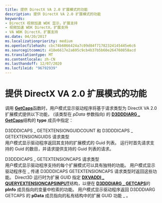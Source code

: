 ```yaml
---
title: 提供 DirectX VA 2.0 扩展模式的功能
description: 提供 DirectX VA 2.0 扩展模式的功能
keywords:
- DirectX 视频加速 WDK 显示，扩展支持
- 视频加速 WDK DirectX，扩展支持
- VA WDK DirectX，扩展支持
ms.date: 04/20/2017
ms.localizationpriority: medium
ms.openlocfilehash: cbc74b6866424a7c09d84f71782324145445e6c6
ms.sourcegitcommit: 418e6617e2a695c9cb4b37b5b60e264760858acd
ms.translationtype: MT
ms.contentlocale: zh-CN
ms.lasthandoff: 12/07/2020
ms.locfileid: "96792939"
---
```

# <a name="providing-capabilities-for-directx-va-20-extension-modes"></a>提供 DirectX VA 2.0 扩展模式的功能


调用 [**GetCaps**](/windows-hardware/drivers/ddi/d3dumddi/nc-d3dumddi-pfnd3dddi_getcaps)函数时，用户模式显示驱动程序将基于请求类型为 DirectX VA 2.0 扩展模式提供以下功能， (该类型在 *pData* 参数指向) 的 [**D3DDDIARG \_ GetCaps**](/windows-hardware/drivers/ddi/d3dumddi/ns-d3dumddi-_d3dddiarg_getcaps)结构的 **type** 成员中指定：

<span id="D3DDDICAPS_GETEXTENSIONGUIDCOUNT_and_D3DDDICAPS_GETEXTENSIONGUIDS_request_types"></span><span id="d3dddicaps_getextensionguidcount_and_d3dddicaps_getextensionguids_request_types"></span><span id="D3DDDICAPS_GETEXTENSIONGUIDCOUNT_AND_D3DDDICAPS_GETEXTENSIONGUIDS_REQUEST_TYPES"></span>D3DDDICAPS \_ GETEXTENSIONGUIDCOUNT 和 D3DDDICAPS \_ GETEXTENSIONGUIDS 请求类型  
用户模式显示驱动程序返回其支持的扩展模式的 Guid 列表。 运行时首先请求支持的 Guid 的数目，并请求提供支持的 Guid 列表的请求。

<span id="D3DDDICAPS_GETEXTENSIONCAPS_request_type"></span><span id="d3dddicaps_getextensioncaps_request_type"></span><span id="D3DDDICAPS_GETEXTENSIONCAPS_REQUEST_TYPE"></span>D3DDDICAPS \_ GETEXTENSIONCAPS 请求类型  
用户模式显示驱动程序支持的每个扩展模式可以具有独特的功能。 用户模式显示驱动程序在 \_ 传递 D3DDDICAPS GETEXTENSIONCAPS 请求类型时返回这些功能。 Direct3D 运行时为扩展 GUID 指定 [**DXVADDI \_ QUERYEXTENSIONCAPSINPUT**](/windows-hardware/drivers/ddi/d3dumddi/ns-d3dumddi-_dxvaddi_queryextensioncapsinput)结构，以便在 [**D3DDDIARG \_ GETCAPS**](/windows-hardware/drivers/ddi/d3dumddi/ns-d3dumddi-_d3dddiarg_getcaps)的 **pInfo** 成员指向的变量中检索的功能。 用户模式显示驱动程序返回 D3DDDIARG GETCAPS 的 **pData** 成员指向的私有结构中的扩展 GUID 功能 \_ 。

 


